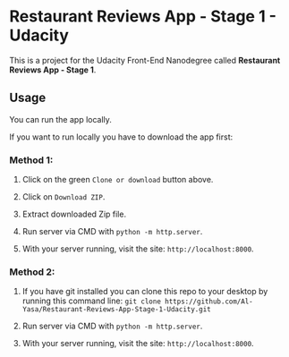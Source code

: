 # Restaurant Reviews App - Stage 1 - Udacity

This is a project for the Udacity Front-End Nanodegree called **Restaurant Reviews App - Stage 1**.

## Usage

You can run the app locally.

If you want to run locally you have to download the app first:

### Method 1:

1. Click on the green `Clone or download` button above.

2. Click on `Download ZIP`.

3. Extract downloaded Zip file.

4. Run server via CMD with `python -m http.server`.

5. With your server running, visit the site: `http://localhost:8000`.

### Method 2:

1. If you have git installed you can clone this repo to your desktop by running this command line:
`git clone https://github.com/Al-Yasa/Restaurant-Reviews-App-Stage-1-Udacity.git`

2. Run server via CMD with `python -m http.server`.

3. With your server running, visit the site: `http://localhost:8000`.